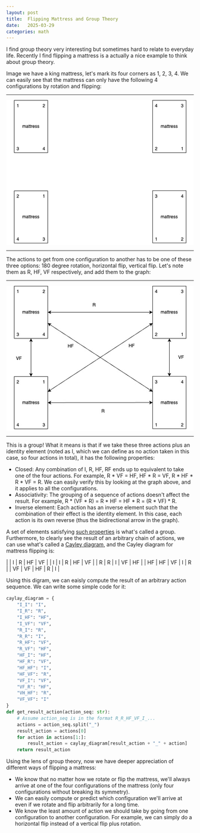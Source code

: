 ```yaml
---
layout: post
title:  Flipping Mattress and Group Theory
date:   2025-03-29
categories: math
---
```

I find group theory very interesting but sometimes hard to relate to everyday life. Recently I find flipping a mattress is a actually a nice example to think about group theory.

Image we have a king mattress, let's mark its four corners as 1, 2, 3, 4. We can easily see that the mattress can only have the following 4 configurations by rotation and flipping:

---
<img src="/assets/images/flip_mattress/configs.png" alt="Mattress Config" style="display: block; margin: auto;" />

---
The actions to get from one configuration to another has to be one of these three options: 180 degree rotation, horizontal flip, vertical flip. Let's note them as R, HF, VF respectively, and add them to the graph:

---
<img src="/assets/images/flip_mattress/actions.jpg" alt="Mattress Config" style="display: block; margin: auto;" />

---
This is a group! What it means is that if we take these three actions plus an identity element (noted as I, which we can define as no action taken in this case, so four actions in total), it has the following properties:
* Closed: Any combination of I, R, HF, RF ends up to equivalent to take one of the four actions. For example, R * VF = HF, HF * R = VF, R * HF * R * VF = R. We can easily verify this by looking at the graph above, and it applies to all the configurations.
* Associativity: The grouping of a sequence of actions doesn't affect the result. For example, R * (VF * R) = R * HF = HF * R = (R * VF) * R.
* Inverse element: Each action has an inverse element such that the combination of their effect is the identity element. In this case, each action is its own reverse (thus the bidirectional arrow in the graph).

A set of elements satisfying [such properties](https://en.wikipedia.org/wiki/Group_(mathematics)) is what's called a group. Furthermore, to clearly see the result of an arbitrary chain of actions, we can use what's called a [Cayley diagram](https://en.wikipedia.org/wiki/Cayley_graph), and the Cayley diagram for mattress flipping is:

|    | I  | R  | HF | VF |
| I  | I  | R  | HF | VF |
| R  | R  | I  | VF | HF |
| HF | HF | VF | I  | R  |
| VF | VF | HF | R  | I  |

Using this digram, we can eaisly compute the result of an arbitrary action sequence. We can write some simple code for it:
```python
caylay_diagram = {
    "I_I": "I",
    "I_R": "R",
    "I_HF": "HF",
    "I_VF": "VF",
    "R_I": "R",
    "R_R": "I",
    "R_HF": "VF",
    "R_VF": "HF",
    "HF_I": "HF",
    "HF_R": "VF",
    "HF_HF": "I",
    "HF_VF": "R",
    "VF_I": "VF",
    "VF_R": "HF",
    "VH_HF": "R",
    "VF_VF": "I"
}
def get_result_action(action_seq: str):
    # Assume action_seq is in the format R_R_HF_VF_I_...
    actions = action_seq.split("_")
    result_action = actions[0]
    for action in actions[1:]:
        result_action = caylay_diagram[result_action + "_" + action]
    return result_action
```

Using the lens of group theory, now we have deeper appreciation of different ways of flipping a mattress:
* We know that no matter how we rotate or flip the mattress, we'll always arrive at one of the four configurations of the mattress (only four configurations without breaking its symmetry).
* We can easily compute or predict which configuration we'll arrive at even if we rotate and flip arbitrarily for a long time.
* We know the least amount of action we should take by going from one configuration to another configuration. For example, we can simply do a horizontal flip instead of a vertical flip plus rotation.